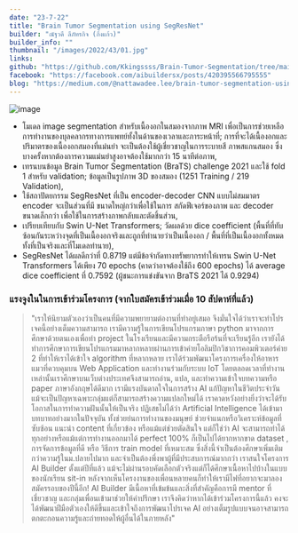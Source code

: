 ```yaml
---
date: "23-7-22"
title: "Brain Tumor Segmentation using SegResNet"
builder: "ณัฐวดี ลีภัทรกิจ (กิ่งแก้ว)"
builder_info: ""
thumbnail: "/images/2022/43/01.jpg"
links:
github: "https://github.com/Kkingssss/Brain-Tumor-Segmentation/tree/main"
facebook: "https://facebook.com/aibuildersx/posts/420395566795555"
blog: "https://medium.com/@nattawadee.lee/brain-tumor-segmentation-using-swin-unet-transformers-d003cbe7ba0f"
---
```


![image](/images/2022/43/01.jpg)

- โมเดล image segmentation สำหรับเนื้องอกในสมองจากภาพ MRI เพื่อเป็นการช่วยเหลือการทำงานของบุลคลากรทางการแพทย์ทั้งในด้านของเวลาและภาระหน้าที่; การที่จะได้เนื้องอกและปริมาตรของเนื้องอกสมองที่แม่นยำ จะเป็นต้องใช้ผู้เชี่ยวชาญในการระบายสี ภาพสแกนสมอง ซึ่งบางครั้งหากต้องการความแม่นยำสูงอาจต้องใช้มากกว่า 15 นาทีต่อภาพ,
- เทรนบนข้อมูล Brain Tumor Segmentation (BraTS) challenge 2021 และใช้ fold 1 สำหรับ validation; ข้อมูลเป็นรูปภาพ 3D ของสมอง (1251 Training / 219 Validation),
- ใช้สถาปัตยกรรม SegResNet ที่เป็น encoder-decoder CNN แบบไม่สมมาตร encoder จะเป็นส่วนที่มี ขนาดใหญ่กว่าเพื่อใช้ในการ สกัดฟีเจอร์ของภาพ และ decoder ขนาดเล็กกว่า เพื่อใช้ในการสร้างภาพกลับและตัดชิ้นส่วน,
- เปรียบเทียบกับ Swin U-Net Transformers; วัดผลด้วย dice coefficient (พื้นที่ที่ทับซ้อนกันระหว่างจุดที่เป็นเนื้องอกจริงและถูกที่ทำนายว่าเป็นเนื้องอก / พื้นที่ที่เป็นเนื้องอกทั้งหมดทั้งที่เป็นจริงและที่โมเดลทำนาย),
- SegResNet ได้ผลดีกว่าที่ 0.8719 แต่มีข้อจำกัดทางทรัพยากรทำให้เทรน Swin U-Net Transformers ได้เพียง 70 epochs (คาดว่าอาจต้องใช้ถึง 600 epochs) ได้ average dice coefficient ที่ 0.7592 (ผู้ชนะการแข่งขันจาก BraTS 2021 ได้ 0.9294)

### แรงจูงในในการเข้าร่วมโครงการ (จากใบสมัครเข้าร่วมเมื่อ 10 สัปดาห์ที่แล้ว)

> "เราให้นิยามตัวเองว่าเป็นคนที่มีความพยายามต่องานที่ทำอยู่เสมอ จึงมั่นใจได้ว่าเราจะทำโปรเจคนี้อย่างเต็มความสามารถ เรามีความรู้ในการเขียนโปรแกรมภาษา python มาจากการศึกษาด้วยตนเองเพื่อทำ project ในโรงเรียนและมีความกระตือรือร้นที่จะเรียนรู้อีก เรายังได้ทำการศึกษาการเขียนโปรแกรมมาหลากหลายผ่านการเข้าค่ายโอลิมปิกวิชาการคอมพิวเตอร์ค่าย 2 ที่ทำให้เราได้เข้าใจ algorithm ที่หลากหลาย เราได้ร่วมพัฒนาโครงการเครื่องให้อาหารแมวที่ควบคุมบน Web Application และทำงานร่วมกับระบบ IoT โดยตลอดเวลาที่ทำงานเหล่านั้นเราศึกษาบนเว็บต่างประเทศจึงสามารถอ่าน, แปล, และทำความเข้าใจบทความหรือ paper ภาษาอังกฤษได้ดีมาก เรามีแรงบันดาลใจในการสร้าง AI แก้ปัญหาในชีวิตประจำวัน แม้จะเป็นปัญหาเฉพาะกลุ่มแต่ก็สามารถสร้างความแปลกใหม่ได้ เราคาดหวังอย่างยิ่งว่าจะได้รับโอกาสในการทำความฝันนั้นให้เป็นจริง  ปฏิเสธไม่ได้ว่า Artificial Intelligence ได้เข้ามาบทบาทอย่างมากในปัจจุบัน ทั้งช่วยย่นการทำงานของมนุษย์ ช่วยจำแนกหรือวิเคราะห์ข้อมูลที่ซับซ้อน แนะนำ content ที่เกี่ยวข้อง หรือแม้แต่ช่วยตัดสินใจ แต่ก็ใช่ว่า AI จะสามารถทำได้ทุกอย่างหรือแม้แต่การทำงานออกมาได้ perfect 100% ก็เป็นไปได้ยากหากขาด dataset , การจัดการข้อมูลที่ดี หรือ วิธีการ train model ที่เหมาะสม ซึ่งสิ่งนี้จำเป็นต้องศึกษาเพิ่มเติมกว่าความรู้ในม.ปลายไปมาก และจำเป็นต้องพึ่งพาผู้ที่มีประสบการณ์มากกว่า  เราสนใจโครงการ AI Builder ตั้งแต่ปีที่แล้ว แม้จะไม่ผ่านรอบคัดเลือกตัวจริงแต่ก็ได้ศึกษาเนื้อหาไปบ้างในแบบของนักเรียน sit-in หลังจากเห็นโครงงานของเพื่อนหลายคนก็ทำให้เรามีไฟที่อยากจะมาลองสมัครรอบของปีนี้อีก! AI Builder มีเนื้อหาที่เข้มข้นและสิ่งที่สำคัญคือการมี mentor ที่เชี่ยวชาญ และกลุ่มเพื่อนเข้ามาช่วยให้คำปรึกษา เราจึงคิดว่าหากได้เข้าร่วมโครงการนี้แล้ว คงจะได้พัฒนาฝีมือตัวเองให้ดีขึ้นและเข้าใจถึงการพัฒนาโปรเจค AI อย่างเต็มรูปแบบจนอาจสามารถตกตะกอนความรู้และถ่ายทอดให้ผู้อื่นได้ในภายหลัง"